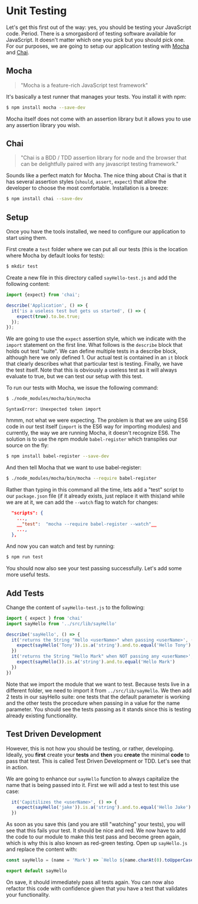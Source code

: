 # Unit Testing
Let's get this first out of the way: yes, you should be testing your JavaScript code.  Period.  There is a smorgasbord of testing software available for JavaScript.  It doesn't matter which one you pick but you should pick one.  For our purposes, we are going to setup our application testing with [Mocha](http://mochajs.org/) and [Chai](http://chaijs.com/).

## Mocha
>"Mocha is a feature-rich JavaScript test framework"

It's basically a test runner that manages your tests.  You install it with npm:

```bash
$ npm install mocha --save-dev
```

Mocha itself does not come with an assertion library but it allows you to use any assertion library you wish.

## Chai
>"Chai is a BDD / TDD assertion library for node and the browser that can be delightfully paired with any javascript testing framework."

Sounds like a perfect match for Mocha.  The nice thing about Chai is that it has several assertion styles (```should```, ```assert```, ```expect```) that allow the developer to choose the most comfortable.  Installation is a breeze:

```bash
$ npm install chai --save-dev
```

## Setup
Once you have the tools installed, we need to configure our application to start using them.

First create a ```test``` folder where we can put all our tests (this is the location where Mocha by default looks for tests):

```bash
$ mkdir test
```

Create a new file in this directory called ```sayHello-test.js``` and add the following content:

```JavaScript
import {expect} from 'chai';

describe('Application', () => {
  it('is a useless test but gets us started', () => {
    expect(true).to.be.true;
  });
});
```

We are going to use the ```expect``` assertion style, which we indicate with the ```import``` statement on the first line.  What follows is the ```describe``` block that holds out test "suite".  We can define multiple tests in a describe block, although here we only defined 1.  Our actual test is contained in an ```it``` block that clearly describes what that particular test is testing.  Finally, we have the test itself.  Note that this is obviously a useless test as it will always evaluate to true, but we can test our setup with this test.

To run our tests with Mocha, we issue the following command:

```bash
$ ./node_modules/mocha/bin/mocha
```

```SyntaxError: Unexpected token import```

hmmm, not what we were expecting.  The problem is that we are using ES6 code in our test itself (```import``` is the ES6 way for importing modules) and currently, the way we are running Mocha, it doesn't recognize ES6.  The solution is to use the npm module ```babel-register``` which transpiles our source on the fly:

```bash
$ npm install babel-register --save-dev
```

And then tell Mocha that we want to use babel-register:

```bash
$ ./node_modules/mocha/bin/mocha --require babel-register
```

Rather than typing in this command all the time, lets add a "test" script to our ```package.json``` file (if it already exists, just replace it with this)and while we are at it, we can add the ```--watch``` flag to watch for changes:

```JSON
  "scripts": {
    ...,
    __"test":  "mocha --require babel-register --watch"__
    ...,
  },
```

And now you can watch and test by running:

```bash
$ npm run test
```

You should now also see your test passing successfully.  Let's add some more useful tests.

## Add Tests
Change the content of ```sayHello-test.js``` to the following:

```JavaScript
import { expect } from 'chai'
import sayHello from '../src/lib/sayHello'

describe('sayHello', () => {
  it('returns the String "Hello <userName>" when passing <userName>', () => {
    expect(sayHello('Tony')).is.a('string').and.to.equal('Hello Tony')
  })
  it('returns the String "Hello Mark" when NOT passing any <userName>', () => {
    expect(sayHello()).is.a('string').and.to.equal('Hello Mark')
  })
})
```

Note that we import the module that we want to test.  Because tests live in a different folder, we need to import it from ```../src/lib/sayHello```.  We then add 2 tests in our sayHello suite: one tests that the default parameter is working and the other tests the procedure when passing in a value for the name parameter.  You should see the tests passing as it stands since this is testing already existing functionality.

## Test Driven Development
However, this is not how you should be testing, or rather, developing.  Ideally, you __first__ create your __tests__ and __then__ you __create__ the minimal __code__ to pass that test.  This is called Test Driven Development or TDD.  Let's see that in action.

We are going to enhance our ```sayHello``` function to always capitalize the name that is being passed into it.  First we will add a test to test this use case:

```JavaScript
  it('Capitilizes the <userName>', () => {
    expect(sayHello('jake')).is.a('string').and.to.equal('Hello Jake')
  })
```

As soon as you save this (and you are still "watching" your tests), you will see that this fails your test.  It should be nice and red.  We now have to add the code to our module to make this test pass and become green again, which is why this is also known as red-green testing.  Open up ```sayHello.js``` and replace the content with:

```JavaScript
const sayHello = (name = 'Mark') => `Hello ${name.charAt(0).toUpperCase() + name.slice(1).toLowerCase()}`

export default sayHello
```

On save, it should immediately pass all tests again.  You can now also refactor this code with confidence given that you have a test that validates your functionality.
